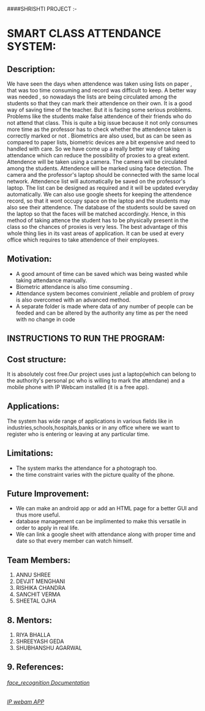 ####SHRISHTI PROJECT :-
# SMART CLASS ATTENDANCE SYSTEM:
## Description:
We have seen the days when attendence was taken using lists on paper , that was too time consuming and record was difficult to keep. A better way was needed , so nowadays the lists are being circulated among the students so that they can mark their attendence on their own. It is a good way of saving time of the teacher. But it is facing some serious problems. Problems like the students make false attendence of their friends who do not attend that class. This is quite a big issue because it not only consumes more time as the professor has to check whether the attendence taken is correctly marked or not . Biometrics are also used, but as can be seen as compared to paper lists, biometric devices are a bit expensive and need to handled with care. So we have come up a really better way of taking attendance which can reduce the possibility of proxies to a great extent. Attendence will be taken using a camera. The camera will be circulated among the students. Attendence will be marked using face detection. The camera and the professor's laptop should be connected with the same local network. Attendence list will automatically be saved on the professor's laptop. The list can be designed as required and it will be updated everyday automatically. We can also use google sheets for keeping the attendence record, so that it wont occupy space on the laptop and the students may also see their attendence. The database of the students sould be saved on the laptop so that the faces will be matched accordingly. Hence, in this method of taking attence the student has to be physically present in the class so the chances of proxies is very less. The best advantage of this whole thing lies in its vast areas of application. It can be used at every office which  requires to take attendence of their employees.
## Motivation:
  - A good amount of time can be saved which was being wasted while taking  attendance manually.
  - Biometric attendance is also time consuming .
  - Attendance system becomes convinient ,reliable and problem of proxy is also overcomed with an advanced method.
  - A separate folder is made where data of any number of people can be feeded and can be altered by the authority any time as per the need with no change in code  
## INSTRUCTIONS TO RUN THE PROGRAM:
## Cost structure:
   It is absolutely cost free.Our project uses just a laptop(which can belong to    the authority's personal pc who is willing to mark the attendane) and a mobile phone with IP Webcam installed (it is a free app). 
## Applications:
   The system has wide range of applications in various fields like in industries,schools,hospitals,banks or in any office where we want to register who is entering or leaving at any particular time.
## Limitations:
   - The system marks the attendance for a photograph too.
   - the time constraint varies with the picture quality of the phone.
## Future Improvement:
   - We can make an android app or add an HTML page for a better GUI and thus more useful.
   - database management can be implimented to make this versatile in order to apply in real life.
   - We can link a google sheet with attendance along with proper time and date so that every member can watch himself.
## Team Members:
   1. ANNU SHREE
   2. DEVJIT MENGHANI 
   3. RISHIKA CHANDRA
   4. SANCHIT VERMA
   5. SHEETAL OJHA
## 8. Mentors:
   1. RIYA BHALLA
   2. SHREEYASH GEDA
   3. SHUBHANSHU AGARWAL
## 9. References:
 ###### [face_recognition Documentation](https://github.com/ageitgey/face_recognition/blob/master/README.md) 
 ###### [IP webam APP](https://www.ispyconnect.com/man.aspx?n=IpWebcam+App)
